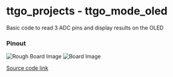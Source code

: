 # ttgo_projects - ttgo_mode_oled
Basic code to read 3 ADC pins and display results on the OLED 

### Pinout

![Rough Board Image](images/ttgo_oled_test.jpg?raw=true "TTGO board with rough layout")
![Board Image](images/ttgo_oled_test.jpg?raw=true "LILYGO® TTGO v1.0")

[Source code link](https://github.com/jones2126/ttgo_projects/blob/main/ttgo_mode_oled/src/main.cpp)